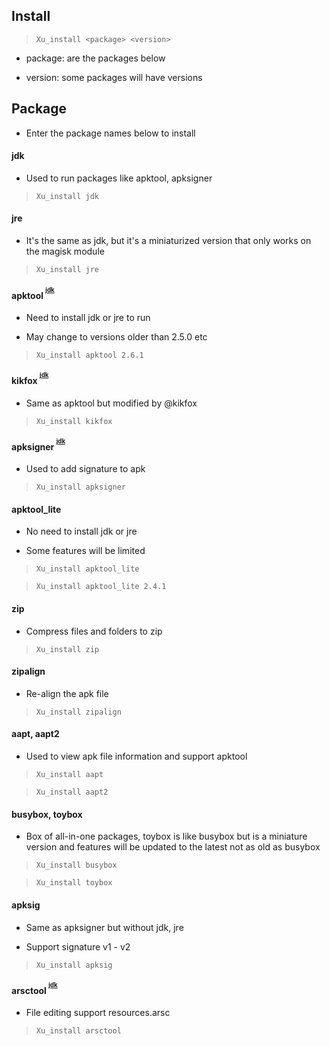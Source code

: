 ## Install

> `Xu_install <package> <version>`

- package: are the packages below 

- version: some packages will have versions

## Package

- Enter the package names below to install

#### jdk

- Used to run packages like apktool, apksigner

> `Xu_install jdk`

#### jre

- It's the same as jdk, but it's a miniaturized version that only works on the magisk module 

> `Xu_install jre`

#### apktool <sup><sup>[jdk](#jdk)</sup></sup>

- Need to install jdk or jre to run

- May change to versions older than 2.5.0 etc

> `Xu_install apktool 2.6.1`

#### kikfox <sup><sup>[jdk](#jdk)</sup></sup>

- Same as apktool but modified by @kikfox

> `Xu_install kikfox`

#### apksigner <sup><sup>[jdk](#jdk)</sup></sup>

- Used to add signature to apk

> `Xu_install apksigner`

#### apktool_lite

- No need to install jdk or jre

- Some features will be limited

> `Xu_install apktool_lite`

> `Xu_install apktool_lite 2.4.1`

#### zip

- Compress files and folders to zip

> `Xu_install zip`

#### zipalign

- Re-align the apk file

> `Xu_install zipalign`

#### aapt, aapt2

- Used to view apk file information and support apktool

> `Xu_install aapt`

> `Xu_install aapt2`

#### busybox, toybox

- Box of all-in-one packages, toybox is like busybox but is a miniature version and features will be updated to the latest not as old as busybox

> `Xu_install busybox`

> `Xu_install toybox`

#### apksig

- Same as apksigner but without jdk, jre

- Support signature v1 - v2

> `Xu_install apksig`

#### arsctool <sup><sup>[jdk](#jdk)</sup></sup>

- File editing support resources.arsc

> `Xu_install arsctool`




